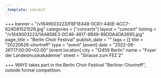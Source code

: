 ```yaml
---
_template: concert
---
```



+++
banner = "/v1649003223/FBF1E448-0C61-440E-ACC7-624D81521526.jpg"
categories = ["concerts"]
layout = "concert"
listimg = "/v1649003223/1AA858E3-DC46-4817-8B49-89DDA4DA2695.jpg"
page_title = "Berlin Choir Festival"
publish_date = ""
tags = []
title = "20220626-chortreff"
type = "event"
[event]
date = "2022-06-26T17:00:00+02:00"
[event.location]
city = "12459 Berlin"
name = "Foyer der Landesmusikakademie"
street = "Strasse zum FEZ 2"

+++
WAYS takes part in the Berlin Choir Festival "Berliner Chortreff", outside formal competition.

